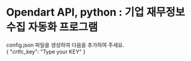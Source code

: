 # Opendart API, python : 기업 재무정보 수집 자동화 프로그램 

config.json 파일을 생성하여 다음을 추가하여 주세요. </br>
{ "crtfc_key": "Type your KEY" }
